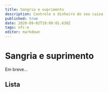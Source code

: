 ```yaml
---
title: Sangria e suprimento
description: Controle o dinheiro do seu caixa
published: true
date: 2020-09-02T19:09:01.630Z
tags: nfc-e
editor: markdown
---
```


# Sangria e suprimento

Em breve...

## Lista

